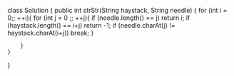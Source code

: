 class Solution {
    public int strStr(String haystack, String needle) {
        for (int i = 0;; ++i){
            for (int j = 0 ;; ++j){
                if (needle.length() == j) return i;
                if (haystack.length() == i+j) return -1;
                if (needle.charAt(j) != haystack.charAt(i+j)) break; 
            }
            
        }
    }
}